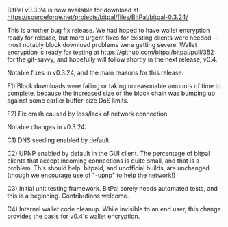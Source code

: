 BitPal v0.3.24 is now available for download at
https://sourceforge.net/projects/bitpal/files/BitPal/bitpal-0.3.24/

This is another bug fix release.  We had hoped to have wallet encryption ready for release, but more urgent fixes for existing clients were needed -- most notably block download problems were getting severe.  Wallet encryption is ready for testing at https://github.com/bitpal/bitpal/pull/352 for the git-savvy, and hopefully will follow shortly in the next release, v0.4.

Notable fixes in v0.3.24, and the main reasons for this release:

F1) Block downloads were failing or taking unreasonable amounts of time to complete, because the increased size of the block chain was bumping up against some earlier buffer-size DoS limits.

F2) Fix crash caused by loss/lack of network connection.

Notable changes in v0.3.24:

C1) DNS seeding enabled by default.

C2) UPNP enabled by default in the GUI client.  The percentage of bitpal clients that accept incoming connections is quite small, and that is a problem.  This should help.  bitpald, and unofficial builds, are unchanged (though we encourage use of "-upnp" to help the network!)

C3) Initial unit testing framework.  BitPal sorely needs automated tests, and this is a beginning.  Contributions welcome.

C4) Internal wallet code cleanup.  While invisible to an end user, this change provides the basis for v0.4's wallet encryption.

